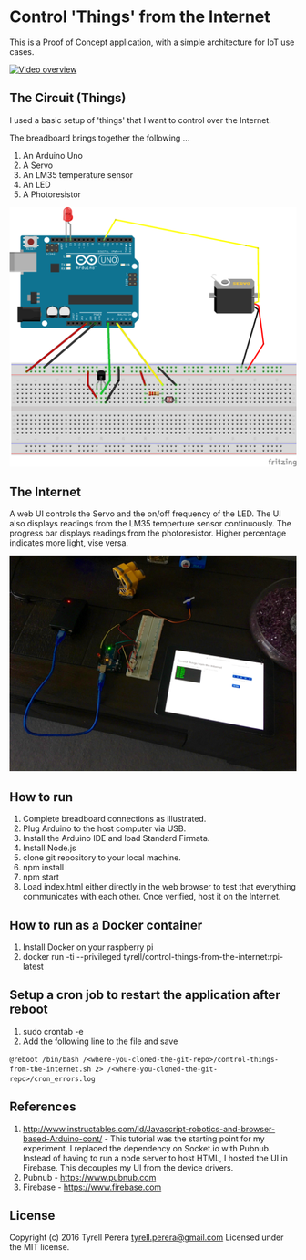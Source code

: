 # Control 'Things' from the Internet
This is a Proof of Concept application, with a simple architecture for IoT use cases.

[![Video overview](https://img.youtube.com/vi/F-WoFkbe0uc/0.jpg)](https://youtu.be/F-WoFkbe0uc "Video overview")


## The Circuit (Things)
I used a basic setup of 'things' that I want to control over the Internet.

The breadboard brings together the following ...

 1. An Arduino Uno 
 2. A Servo
 3. An LM35 temperature sensor
 4. An LED
 5. A Photoresistor
 
![Things circuit diagram](https://raw.githubusercontent.com/tyrell/control-things-from-the-internet/master/circuit/control-things-from-the-internet.png?token=AAvfoXWbH1XVzK6YvDV0Z3DYLoNjNpc9ks5XOAvzwA%3D%3D "Things circuit diagram")
 

## The Internet
A web UI controls the Servo and the on/off frequency of the LED. The UI also displays readings from the LM35 temperture sensor continuously. The progress bar displays readings from the photoresistor. Higher percentage indicates more light, vise versa.

![Demo Photo](https://raw.githubusercontent.com/tyrell/control-things-from-the-internet/master/circuit/demo-picture.png?token=AAvfoRKTzsJ-6WAqpflyjB_hRAdjU-g0ks5XOAucwA%3D%3D "Demo Photo")


## How to run
1. Complete breadboard connections as illustrated.
2. Plug Arduino to the host computer via USB.
3. Install the Arduino IDE and load Standard Firmata.
4. Install Node.js  
5. clone git repository to your local machine.
6. npm install
7. npm start
6. Load index.html either directly in the web browser to test that everything communicates with each other. Once verified, host it on the Internet.

## How to run as a Docker container
1. Install Docker on your raspberry pi
2. docker run -ti --privileged tyrell/control-things-from-the-internet:rpi-latest

## Setup a cron job to restart the application after reboot
1. sudo crontab -e
2. Add the following line to the file and save

`@reboot /bin/bash /<where-you-cloned-the-git-repo>/control-things-from-the-internet.sh 2> /<where-you-cloned-the-git-repo>/cron_errors.log`

## References
1. http://www.instructables.com/id/Javascript-robotics-and-browser-based-Arduino-cont/ - This tutorial was the starting point for my experiment. I replaced the dependency on Socket.io with Pubnub. Instead of having to run a node server to host HTML, I hosted the UI in Firebase. This decouples my UI from the device drivers.
2. Pubnub - https://www.pubnub.com
3. Firebase - https://www.firebase.com


## License
Copyright (c) 2016 Tyrell Perera <tyrell.perera@gmail.com>
Licensed under the MIT license.

